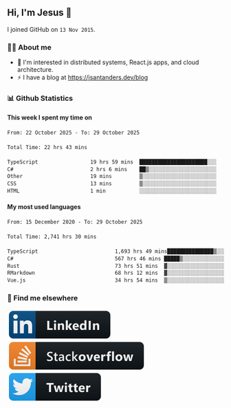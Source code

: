 ## Hi, I'm Jesus 👋

I joined GitHub on `13 Nov 2015`.

<!-- Talking about you -->

### 👨‍💻 About me

- 👦 I'm interested in distributed systems, React.js apps, and cloud architecture.
- ⚡️ I have a blog at <https://jsantanders.dev/blog>

### 📊 Github Statistics

#### This week I spent my time on

<!--START_SECTION:weekly-->

```txt
From: 22 October 2025 - To: 29 October 2025

Total Time: 22 hrs 43 mins

TypeScript                 19 hrs 59 mins  ██████████████████████░░░   87.98 %
C#                         2 hrs 6 mins    ██▒░░░░░░░░░░░░░░░░░░░░░░   09.28 %
Other                      19 mins         ▒░░░░░░░░░░░░░░░░░░░░░░░░   01.41 %
CSS                        13 mins         ▒░░░░░░░░░░░░░░░░░░░░░░░░   01.02 %
HTML                       1 min           ░░░░░░░░░░░░░░░░░░░░░░░░░   00.14 %
```

<!--END_SECTION:weekly-->

#### My most used languages

<!--START_SECTION:alltime-->

```txt
From: 15 December 2020 - To: 29 October 2025

Total Time: 2,741 hrs 30 mins

TypeScript                         1,693 hrs 49 mins███████████████▒░░░░░░░░░   61.78 %
C#                                 567 hrs 46 mins █████▒░░░░░░░░░░░░░░░░░░░   20.71 %
Rust                               73 hrs 51 mins  ▓░░░░░░░░░░░░░░░░░░░░░░░░   02.69 %
RMarkdown                          68 hrs 12 mins  ▓░░░░░░░░░░░░░░░░░░░░░░░░   02.49 %
Vue.js                             34 hrs 54 mins  ▒░░░░░░░░░░░░░░░░░░░░░░░░   01.27 %
```

<!--END_SECTION:alltime-->

### 📢 Find me elsewhere

<p>
  <a target="_blank" href="https://linkedin.com/in/jsantanders">
    <img src="https://github.com/jsantanders/jsantanders/blob/master/img/linkedin.svg" alt="LinkedIn" style="vertical-align:top; margin:4px">
  </a>
  
  <a target="_blank" href="https://stackoverflow.com/users/7318331/jesus-santander">
    <img src="https://github.com/jsantanders/jsantanders/blob/master/img/stackoverflow.svg" alt="StackOverflow" style="vertical-align:top; margin:4px">
  </a>
  
  <a target="_blank" href="http://twitter.com/jsantanders">
    <img src="https://github.com/jsantanders/jsantanders/blob/master/img/twitter.svg" alt="Twitter" style="vertical-align:top; margin:4px">
  </a>
</p>

